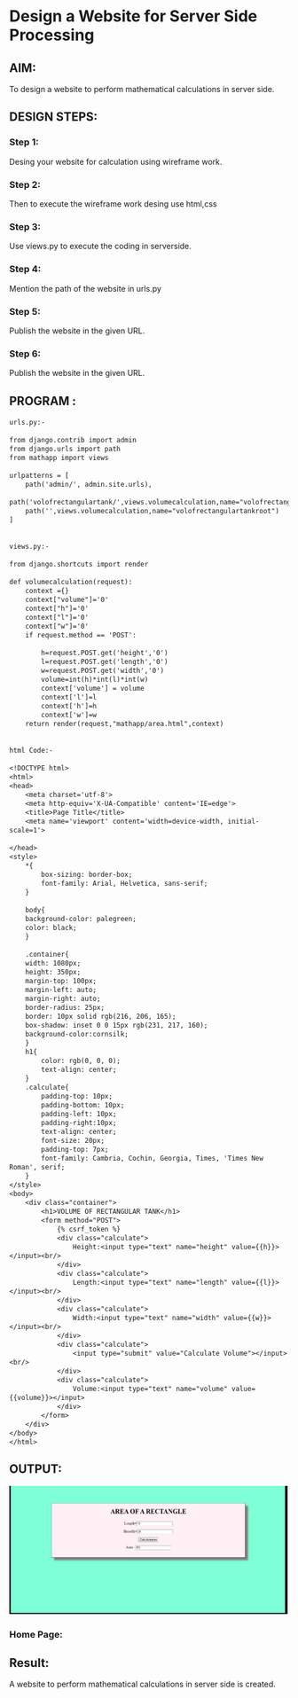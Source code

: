 # Design a Website for Server Side Processing

## AIM:
To design a website to perform mathematical calculations in server side.

## DESIGN STEPS:

### Step 1:
Desing your website for calculation using wireframe work.




### Step 2:
Then to execute the wireframe work desing use html,css



### Step 3:
Use views.py to execute the coding in serverside.


### Step 4:
Mention the path of the website in urls.py


### Step 5:
Publish the website in the given URL.



### Step 6:

Publish the website in the given URL.

## PROGRAM :
~~~
urls.py:-

from django.contrib import admin
from django.urls import path
from mathapp import views

urlpatterns = [
    path('admin/', admin.site.urls),
    path('volofrectangulartank/',views.volumecalculation,name="volofrectangulartank"),
    path('',views.volumecalculation,name="volofrectangulartankroot")
]


views.py:-

from django.shortcuts import render

def volumecalculation(request):
    context ={}
    context["volume"]='0'
    context["h"]='0'
    context["l"]='0'
    context["w"]='0'
    if request.method == 'POST':
        
        h=request.POST.get('height','0')
        l=request.POST.get('length','0')
        w=request.POST.get('width','0')
        volume=int(h)*int(l)*int(w)
        context['volume'] = volume
        context['l']=l
        context['h']=h
        context['w']=w
    return render(request,"mathapp/area.html",context)


html Code:-

<!DOCTYPE html>
<html>
<head>
    <meta charset='utf-8'>
    <meta http-equiv='X-UA-Compatible' content='IE=edge'>
    <title>Page Title</title>
    <meta name='viewport' content='width=device-width, initial-scale=1'>
    
</head>
<style>
    *{
        box-sizing: border-box;
        font-family: Arial, Helvetica, sans-serif;
    }

    body{
    background-color: palegreen;
    color: black;
    }

    .container{
    width: 1080px;
    height: 350px;
    margin-top: 100px;
    margin-left: auto;
    margin-right: auto;
    border-radius: 25px;
    border: 10px solid rgb(216, 206, 165);
    box-shadow: inset 0 0 15px rgb(231, 217, 160);
    background-color:cornsilk;
    }
    h1{
        color: rgb(0, 0, 0);
        text-align: center;
    }
    .calculate{
        padding-top: 10px;
        padding-bottom: 10px;
        padding-left: 10px;
        padding-right:10px;
        text-align: center;
        font-size: 20px;
        padding-top: 7px;
        font-family: Cambria, Cochin, Georgia, Times, 'Times New Roman', serif;
    }
</style>
<body>
    <div class="container">
        <h1>VOLUME OF RECTANGULAR TANK</h1>
        <form method="POST">
            {% csrf_token %}
            <div class="calculate"> 
                Height:<input type="text" name="height" value={{h}}></input><br/>
            </div>
            <div class="calculate">
                Length:<input type="text" name="length" value={{l}}></input><br/>
            </div>
            <div class="calculate">
                Width:<input type="text" name="width" value={{w}}></input><br/>
            </div>
            <div class="calculate">
                <input type="submit" value="Calculate Volume"></input><br/>
            </div>
            <div class="calculate">
                Volume:<input type="text" name="volume" value={{volume}}></input>
            </div>
        </form>
    </div>
</body>
</html>
~~~

## OUTPUT:
![](ashish.png)

### Home Page:


## Result:
A website to perform mathematical calculations in server side is created.

